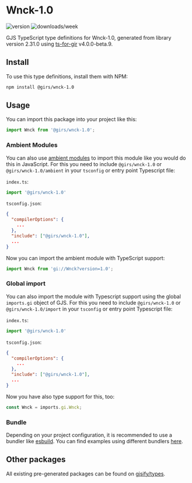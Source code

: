 
# Wnck-1.0

![version](https://img.shields.io/npm/v/@girs/wnck-1.0)
![downloads/week](https://img.shields.io/npm/dw/@girs/wnck-1.0)


GJS TypeScript type definitions for Wnck-1.0, generated from library version 2.31.0 using [ts-for-gir](https://github.com/gjsify/ts-for-gir) v4.0.0-beta.9.


## Install

To use this type definitions, install them with NPM:
```bash
npm install @girs/wnck-1.0
```

## Usage

You can import this package into your project like this:
```ts
import Wnck from '@girs/wnck-1.0';
```

### Ambient Modules

You can also use [ambient modules](https://github.com/gjsify/ts-for-gir/tree/main/packages/cli#ambient-modules) to import this module like you would do this in JavaScript.
For this you need to include `@girs/wnck-1.0` or `@girs/wnck-1.0/ambient` in your `tsconfig` or entry point Typescript file:

`index.ts`:
```ts
import '@girs/wnck-1.0'
```

`tsconfig.json`:
```json
{
  "compilerOptions": {
    ...
  },
  "include": ["@girs/wnck-1.0"],
  ...
}
```

Now you can import the ambient module with TypeScript support: 

```ts
import Wnck from 'gi://Wnck?version=1.0';
```

### Global import

You can also import the module with Typescript support using the global `imports.gi` object of GJS.
For this you need to include `@girs/wnck-1.0` or `@girs/wnck-1.0/import` in your `tsconfig` or entry point Typescript file:

`index.ts`:
```ts
import '@girs/wnck-1.0'
```

`tsconfig.json`:
```json
{
  "compilerOptions": {
    ...
  },
  "include": ["@girs/wnck-1.0"],
  ...
}
```

Now you have also type support for this, too:

```ts
const Wnck = imports.gi.Wnck;
```

### Bundle

Depending on your project configuration, it is recommended to use a bundler like [esbuild](https://esbuild.github.io/). You can find examples using different bundlers [here](https://github.com/gjsify/ts-for-gir/tree/main/examples).

## Other packages

All existing pre-generated packages can be found on [gjsify/types](https://github.com/gjsify/types).

